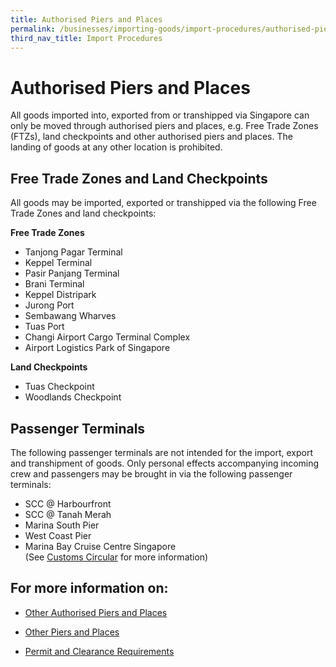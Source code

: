 ```yaml
---
title: Authorised Piers and Places
permalink: /businesses/importing-goods/import-procedures/authorised-piers-places/
third_nav_title: Import Procedures
---
```

# Authorised Piers and Places

All goods imported into, exported from or transhipped via Singapore can only be moved through authorised piers and places, e.g. Free Trade Zones (FTZs), land checkpoints and other authorised piers and places. The landing of goods at any other location is prohibited.

## Free Trade Zones and Land Checkpoints

All goods may be imported, exported or transhipped via the following Free Trade Zones and land checkpoints:

 **Free Trade Zones**

-   Tanjong Pagar Terminal
-   Keppel Terminal
-   Pasir Panjang Terminal
-   Brani Terminal
-   Keppel Distripark
-   Jurong Port
-   Sembawang Wharves
-   Tuas Port
-   Changi Airport Cargo Terminal Complex
-   Airport Logistics Park of Singapore

 **Land Checkpoints**
-   Tuas Checkpoint
-   Woodlands Checkpoint

## Passenger Terminals

The following passenger terminals are not intended for the import, export and transhipment of goods. Only personal effects accompanying incoming crew and passengers may be brought in via the following passenger terminals:

-   SCC @ Harbourfront
-   SCC @ Tanah Merah
-   Marina South Pier
-   West Coast Pier
-   Marina Bay Cruise Centre Singapore <br>(See [Customs Circular](/news-and-media/circulars/2012-05-23-Circular062012.pdf) for more information)

## For more information on: 

-   [Other Authorised Piers and Places](/businesses/exporting-goods/export-procedures/authorised-piers-places/other-authorised-piers-and-places)
    
-   [Other Piers and Places](/businesses/exporting-goods/export-procedures/authorised-piers-places/other-piers-and-places)
    
-   [Permit and Clearance Requirements](/businesses/exporting-goods/export-procedures/authorised-piers-places/permit-and-clearance-requirements)
